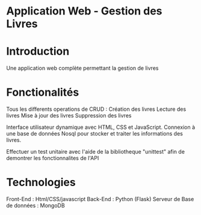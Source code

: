 # Application Web - Gestion des Livres
# Introduction 
Une application web complète permettant la gestion de livres 

# Fonctionalités 
Tous les differents operations de CRUD :
Création des livres
Lecture des livres
Mise à jour  des livres
Suppression des livres

Interface utilisateur dynamique avec HTML, CSS et JavaScript.
Connexion à une base de données Nosql pour stocker et traiter les informations des livres.

Effectuer un test unitaire avec l'aide de la bibliotheque "unittest" afin de demontrer les fonctionnalites de l'API 

# Technologies
Front-End :   Html/CSS/javascript
Back-End : Python (Flask)
Serveur de Base de données : MongoDB







